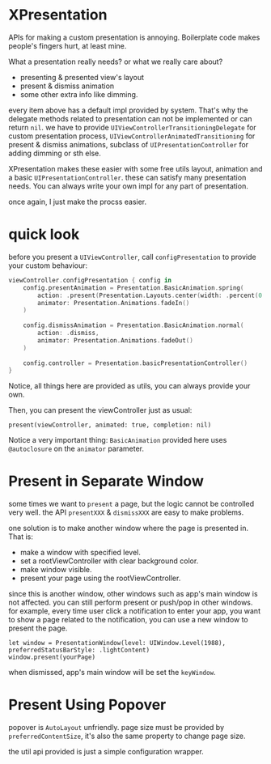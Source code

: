 # XPresentation

APIs for making a custom presentation is annoying. Boilerplate code makes people's fingers hurt, at least mine.

What a presentation really needs? or what we really care about?

- presenting & presented view's layout
- present & dismiss animation
- some other extra info like dimming.

every item above has a default impl provided by system. That's why the delegate methods related to presentation can not be implemented or can return `nil`.
we have to provide `UIViewControllerTransitioningDelegate` for custom presentation process, `UIViewControllerAnimatedTransitioning` for present & dismiss animations, subclass of `UIPresentationController` for adding dimming or sth else.

XPresentation makes these easier with some free utils layout, animation and a basic `UIPresentationController`. these can satisfy many presentation needs. You can always write your own impl for any part of presentation.

once again, I just make the procss easier.

# quick look

before you present a `UIViewController`, call `configPresentation` to provide your custom behaviour:

```swift
viewController.configPresentation { config in
    config.presentAnimation = Presentation.BasicAnimation.spring(
        action: .present(Presentation.Layouts.center(width: .percent(0.75), height: .value(300))),
        animator: Presentation.Animations.fadeIn()
    )
        
    config.dismissAnimation = Presentation.BasicAnimation.normal(
        action: .dismiss,
        animator: Presentation.Animations.fadeOut()
    )
        
    config.controller = Presentation.basicPresentationController()
}
```
Notice, all things here are provided as utils, you can always provide your own.

Then, you can present the viewController just as usual:
```
present(viewController, animated: true, completion: nil)
```

Notice a very important thing: `BasicAnimation` provided here uses `@autoclosure` on the `animator` parameter.  

# Present in Separate Window

some times we want to `present` a page, but the logic cannot be controlled very well. the API `presentXXX` & `dismissXXX` are easy to make problems.

one solution is to make another window where the page is presented in. That is:

- make a window with specified level.
- set a rootViewController with clear background color.
- make window visible.
- present your page using the rootViewController.

since this is another window, other windows such as app's main window is not affected. you can still perform present or push/pop in other windows.
for example, every time user click a notification to enter your app, you want to show a page related to the notification, you can use a new window to present the page.

```
let window = PresentationWindow(level: UIWindow.Level(1988), preferredStatusBarStyle: .lightContent)
window.present(yourPage)
```

when dismissed, app's main window will be set the `keyWindow`.

# Present Using Popover

popover is `AutoLayout` unfriendly. page size must be provided by `preferredContentSize`, it's also the same property to change page size. 

the util api provided is just a simple configuration wrapper.
